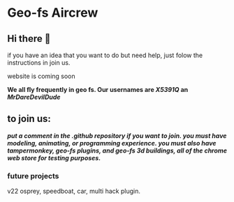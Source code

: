 # Geo-fs Aircrew
## Hi there 👋
if you have an idea that you want to do but need help, just folow the instructions in join us.

website is coming soon

**We all fly frequently in geo fs. Our usernames are _X5391Q_ an _MrDareDevilDude_**

## to join us:
***put a comment in the .github repository if you want to join. you must have modeling, animating, or programming experience. you must also have tampermonkey, geo-fs plugins, and geo-fs 3d buildings, all of the chrome web store for testing purposes.***

### future projects
v22 osprey, speedboat, car, multi hack plugin. 
<!--

**Here are some ideas to get you started:**

🙋‍♀️ A short introduction - what is your organization all about?
🌈 Contribution guidelines - how can the community get involved?
👩‍💻 Useful resources - where can the community find your docs? Is there anything else the community should know?
🍿 Fun facts - what does your team eat for breakfast?
🧙 Remember, you can do mighty things with the power of [Markdown](https://docs.github.com/github/writing-on-github/getting-started-with-writing-and-formatting-on-github/basic-writing-and-formatting-syntax)
-->
